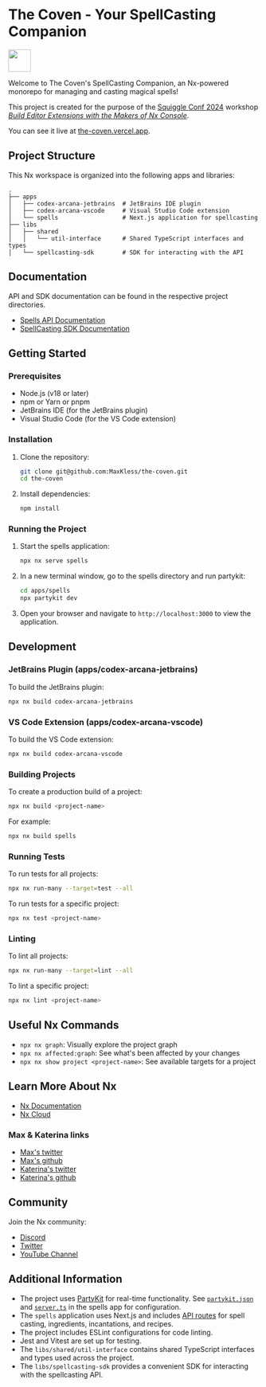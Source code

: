 # The Coven - Your SpellCasting Companion

<a alt="Nx logo" href="https://nx.dev" target="_blank" rel="noreferrer"><img src="https://raw.githubusercontent.com/nrwl/nx/master/images/nx-logo.png" width="45"></a>

Welcome to The Coven's SpellCasting Companion, an Nx-powered monorepo for managing and casting magical spells!

This project is created for the purpose of the [Squiggle Conf 2024](https://2024.squiggleconf.com/) workshop [_Build Editor Extensions with the Makers of Nx Console_](https://2024.squiggleconf.com/sessions#workshop-katerina-and-max).

You can see it live at [the-coven.vercel.app](https://the-coven.vercel.app/).

## Project Structure

This Nx workspace is organized into the following apps and libraries:

```tree
.
├── apps
│   ├── codex-arcana-jetbrains  # JetBrains IDE plugin
│   ├── codex-arcana-vscode     # Visual Studio Code extension
│   └── spells                  # Next.js application for spellcasting
├── libs
│   ├── shared
│   │   └── util-interface      # Shared TypeScript interfaces and types
│   └── spellcasting-sdk        # SDK for interacting with the API
```

## Documentation

API and SDK documentation can be found in the respective project directories.

- [Spells API Documentation](apps/spells/README.md)
- [SpellCasting SDK Documentation](libs/spellcasting-sdk/README.md)

## Getting Started

### Prerequisites

- Node.js (v18 or later)
- npm or Yarn or pnpm
- JetBrains IDE (for the JetBrains plugin)
- Visual Studio Code (for the VS Code extension)

### Installation

1. Clone the repository:

   ```bash
   git clone git@github.com:MaxKless/the-coven.git
   cd the-coven
   ```

2. Install dependencies:

   ```bash
   npm install
   ```

### Running the Project

1. Start the spells application:

   ```bash
   npx nx serve spells
   ```

2. In a new terminal window, go to the spells directory and run partykit:

   ```bash
   cd apps/spells
   npx partykit dev
   ```

3. Open your browser and navigate to `http://localhost:3000` to view the application.

## Development

### JetBrains Plugin (apps/codex-arcana-jetbrains)

To build the JetBrains plugin:

```bash
npx nx build codex-arcana-jetbrains
```

### VS Code Extension (apps/codex-arcana-vscode)

To build the VS Code extension:

```bash
npx nx build codex-arcana-vscode
```

### Building Projects

To create a production build of a project:

```bash
npx nx build <project-name>
```

For example:

```bash
npx nx build spells
```

### Running Tests

To run tests for all projects:

```bash
npx nx run-many --target=test --all
```

To run tests for a specific project:

```bash
npx nx test <project-name>
```

### Linting

To lint all projects:

```bash
npx nx run-many --target=lint --all
```

To lint a specific project:

```bash
npx nx lint <project-name>
```

## Useful Nx Commands

- `npx nx graph`: Visually explore the project graph
- `npx nx affected:graph`: See what's been affected by your changes
- `npx nx show project <project-name>`: See available targets for a project

## Learn More About Nx

- [Nx Documentation](https://nx.dev)
- [Nx Cloud](https://nx.app/)

### Max & Katerina links

- [Max's twitter](https://x.com/MaxKless)
- [Max's github](https://github.com/MaxKless)
- [Katerina's twitter](https://x.com/psybercity)
- [Katerina's github](https://github.com/mandarini)

## Community

Join the Nx community:

- [Discord](https://go.nx.dev/community)
- [Twitter](https://twitter.com/nxdevtools)
- [YouTube Channel](https://www.youtube.com/@nxdevtools)

## Additional Information

- The project uses [PartyKit](https://www.partykit.io/) for real-time functionality. See [`partykit.json`](apps/spells/partykit.json) and [`server.ts`](apps/spells/README.md) in the spells app for configuration.
- The `spells` application uses Next.js and includes [API routes](apps/spells/src/app/api) for spell casting, ingredients, incantations, and recipes.
- The project includes ESLint configurations for code linting.
- Jest and Vitest are set up for testing.
- The `libs/shared/util-interface` contains shared TypeScript interfaces and types used across the project.
- The `libs/spellcasting-sdk` provides a convenient SDK for interacting with the spellcasting API.
